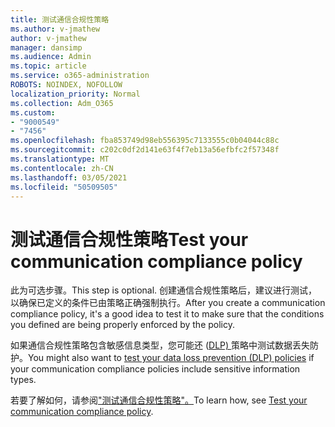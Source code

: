 ```yaml
---
title: 测试通信合规性策略
ms.author: v-jmathew
author: v-jmathew
manager: dansimp
ms.audience: Admin
ms.topic: article
ms.service: o365-administration
ROBOTS: NOINDEX, NOFOLLOW
localization_priority: Normal
ms.collection: Adm_O365
ms.custom:
- "9000549"
- "7456"
ms.openlocfilehash: fba853749d98eb556395c7133555c0b04044c88c
ms.sourcegitcommit: c202c0df2d141e63f4f7eb13a56efbfc2f57348f
ms.translationtype: MT
ms.contentlocale: zh-CN
ms.lasthandoff: 03/05/2021
ms.locfileid: "50509505"
---
```

# <a name="test-your-communication-compliance-policy"></a><span data-ttu-id="6a700-102">测试通信合规性策略</span><span class="sxs-lookup"><span data-stu-id="6a700-102">Test your communication compliance policy</span></span>

<span data-ttu-id="6a700-103">此为可选步骤。</span><span class="sxs-lookup"><span data-stu-id="6a700-103">This step is optional.</span></span> <span data-ttu-id="6a700-104">创建通信合规性策略后，建议进行测试，以确保已定义的条件已由策略正确强制执行。</span><span class="sxs-lookup"><span data-stu-id="6a700-104">After you create a communication compliance policy, it's a good idea to test it to make sure that the conditions you defined are being properly enforced by the policy.</span></span>

<span data-ttu-id="6a700-105">如果通信合规性策略包含敏感信息类型，您可能还 ([DLP) ](https://go.microsoft.com/fwlink/?linkid=2110890) 策略中测试数据丢失防护。</span><span class="sxs-lookup"><span data-stu-id="6a700-105">You might also want to [test your data loss prevention (DLP) policies](https://go.microsoft.com/fwlink/?linkid=2110890) if your communication compliance policies include sensitive information types.</span></span>

<span data-ttu-id="6a700-106">若要了解如何，请参阅["测试通信合规性策略"。](https://go.microsoft.com/fwlink/?linkid=2111304)</span><span class="sxs-lookup"><span data-stu-id="6a700-106">To learn how, see [Test your communication compliance policy](https://go.microsoft.com/fwlink/?linkid=2111304).</span></span>
